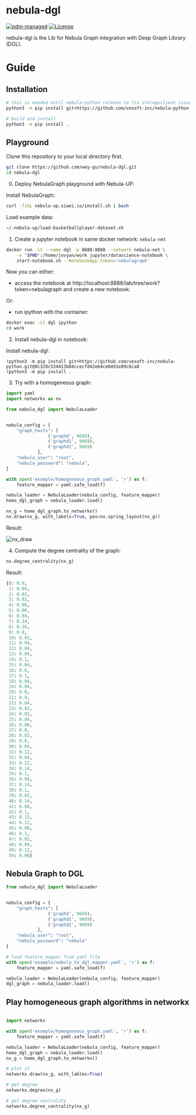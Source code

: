 # nebula-dgl

[![pdm-managed](https://img.shields.io/badge/pdm-managed-blueviolet)](https://pdm.fming.dev) [![License](https://img.shields.io/badge/License-Apache_2.0-blue.svg)](LICENSE)

nebula-dgl is the Lib for Nebula Graph integration with Deep Graph Library (DGL).

# Guide

## Installation

```bash
# this is needed until nebula-python release to fix storageclient issue by including https://github.com/vesoft-inc/nebula-python/pull/219
python3 -m pip install git+https://github.com/vesoft-inc/nebula-python.git@8c328c534413b04ccecfd42e64ce6491e09c6ca8

# build and install
python3 -m pip install .
```

## Playground

Clone this repository to your local directory first.

```bash
git clone https://github.com/wey-gu/nebula-dgl.git
cd nebula-dgl
```

0. Deploy NebulaGraph playground with Nebula-UP:

Install NebulaGraph:

```bash
curl -fsSL nebula-up.siwei.io/install.sh | bash
```

Load example data:

```bash
~/.nebula-up/load-basketballplayer-dataset.sh
```

1. Create a jupyter notebook in same docker network: `nebula-net`

```bash
docker run -it --name dgl -p 8888:8888 --network nebula-net \
    -v "$PWD":/home/jovyan/work jupyter/datascience-notebook \
    start-notebook.sh --NotebookApp.token='nebulagraph'
```
Now you can either:

- access the notebook at http://localhost:8888/lab/tree/work?token=nebulagraph and create a new notebook.

Or:

- run ipython with the container:

```bash
docker exec -it dgl ipython
cd work
```


2. Install nebula-dgl in notebook:

Install nebula-dgl:

```
!python3 -m pip install git+https://github.com/vesoft-inc/nebula-python.git@8c328c534413b04ccecfd42e64ce6491e09c6ca8
!python3 -m pip install .
```

3. Try with a homogeneous graph:

```python
import yaml
import networkx as nx

from nebula_dgl import NebulaLoader


nebula_config = {
    "graph_hosts": [
                ('graphd', 9669),
                ('graphd1', 9669),
                ('graphd2', 9669)
            ],
    "nebula_user": "root",
    "nebula_password": "nebula",
}

with open('example/homogeneous_graph.yaml', 'r') as f:
    feature_mapper = yaml.safe_load(f)

nebula_loader = NebulaLoader(nebula_config, feature_mapper)
homo_dgl_graph = nebula_loader.load()

nx_g = homo_dgl_graph.to_networkx()
nx.draw(nx_g, with_labels=True, pos=nx.spring_layout(nx_g))
```

Result:

![nx_draw](https://user-images.githubusercontent.com/1651790/181154556-c25532f9-33ff-4cc8-85d9-62cb559d7f1a.png)

4. Compute the degree centrality of the graph:

```python
nx.degree_centrality(nx_g)
```
Result:

```python
{0: 0.0,
 1: 0.04,
 2: 0.02,
 3: 0.02,
 4: 0.06,
 5: 0.06,
 6: 0.04,
 7: 0.24,
 8: 0.16,
 9: 0.0,
 10: 0.02,
 11: 0.04,
 12: 0.04,
 13: 0.04,
 14: 0.1,
 15: 0.04,
 16: 0.0,
 17: 0.1,
 18: 0.04,
 19: 0.04,
 20: 0.0,
 21: 0.0,
 22: 0.04,
 23: 0.02,
 24: 0.02,
 25: 0.04,
 26: 0.06,
 27: 0.0,
 28: 0.02,
 29: 0.0,
 30: 0.04,
 31: 0.12,
 32: 0.04,
 33: 0.22,
 34: 0.14,
 35: 0.1,
 36: 0.04,
 37: 0.14,
 38: 0.1,
 39: 0.02,
 40: 0.14,
 41: 0.08,
 42: 0.1,
 43: 0.12,
 44: 0.12,
 45: 0.08,
 46: 0.1,
 47: 0.02,
 48: 0.04,
 49: 0.12,
 50: 0.06}
 ```

## Nebula Graph to DGL

```python
from nebula_dgl import NebulaLoader


nebula_config = {
    "graph_hosts": [
                ('graphd', 9669),
                ('graphd1', 9669),
                ('graphd2', 9669)
            ],
    "nebula_user": "root",
    "nebula_password": "nebula"
}

# load feature_mapper from yaml file
with open('example/nebula_to_dgl_mapper.yaml', 'r') as f:
    feature_mapper = yaml.safe_load(f)

nebula_loader = NebulaLoader(nebula_config, feature_mapper)
dgl_graph = nebula_loader.load()

```

## Play homogeneous graph algorithms in networkx

```python

import networkx

with open('example/homogeneous_graph.yaml', 'r') as f:
    feature_mapper = yaml.safe_load(f)

nebula_loader = NebulaLoader(nebula_config, feature_mapper)
homo_dgl_graph = nebula_loader.load()
nx_g = homo_dgl_graph.to_networkx()

# plot it
networkx.draw(nx_g, with_lables=True)

# get degree
networkx.degree(nx_g)

# get degree centrality
networkx.degree_centrality(nx_g)
```
